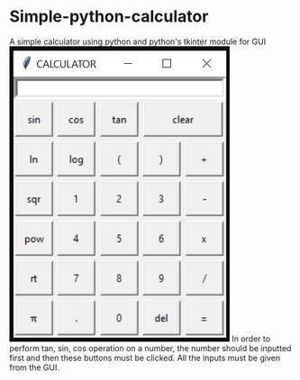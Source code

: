 # Simple-python-calculator
A simple calculator using python and python's tkinter module for GUI
![Screenshot](images/Calculator.png)
In order to perform tan, sin, cos operation on a number, the number should be inputted first and then these buttons must be clicked.
All the inputs must be given from the GUI.
